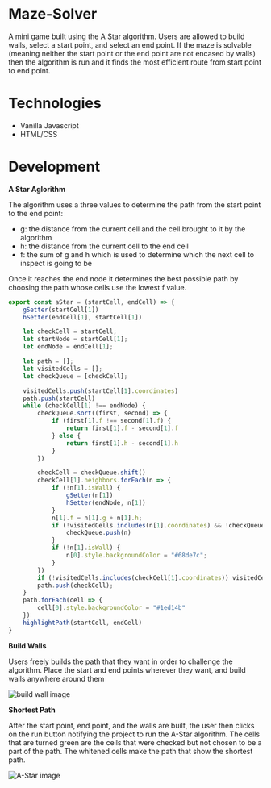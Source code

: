 # Maze-Solver
A mini game built using the A Star algorithm. Users are allowed to build walls, select a start point, and select an end point.
If the maze is solvable (meaning neither the start point or the end point are not encased by walls) then the algorithm
is run and it finds the most efficient route from start point to end point.

# Technologies

* Vanilla Javascript
* HTML/CSS

# Development

**A Star Aglorithm**

The algorithm uses a three values to determine the path from the start point to the end point: 
* g: the distance from the current cell and the cell brought to it by the algorithm
* h: the distance from the current cell to the end cell
* f: the sum of g and h which is used to determine which the next cell to inspect is going to be

Once it reaches the end node it determines the best possible path by choosing the path whose cells
use the lowest f value.

```javascript
export const aStar = (startCell, endCell) => {
    gSetter(startCell[1])
    hSetter(endCell[1], startCell[1])

    let checkCell = startCell;
    let startNode = startCell[1];
    let endNode = endCell[1];

    let path = [];
    let visitedCells = [];
    let checkQueue = [checkCell];

    visitedCells.push(startCell[1].coordinates)
    path.push(startCell)
    while (checkCell[1] !== endNode) {
        checkQueue.sort((first, second) => {
            if (first[1].f !== second[1].f) {
                return first[1].f - second[1].f
            } else {
                return first[1].h - second[1].h
            }
        })

        checkCell = checkQueue.shift()
        checkCell[1].neighbors.forEach(n => {
            if (!n[1].isWall) {
                gSetter(n[1])
                hSetter(endNode, n[1])
            }
            n[1].f = n[1].g + n[1].h;
            if (!visitedCells.includes(n[1].coordinates) && !checkQueue.includes(n) && !n[1].isWall) {
                checkQueue.push(n)
            }
            if (!n[1].isWall) {
                n[0].style.backgroundColor = "#68de7c";
            }
        })
        if (!visitedCells.includes(checkCell[1].coordinates)) visitedCells.push(checkCell[1].coordinates)
        path.push(checkCell);
    }
    path.forEach(cell => {
        cell[0].style.backgroundColor = "#1ed14b"
    })
    highlightPath(startCell, endCell)
}
```
**Build Walls**

Users freely builds the path that they want in order to challenge the algorithm. Place the start and end points wherever they
want, and build walls anywhere around them

![build wall image](https://user-images.githubusercontent.com/74022542/142084824-e859f9a1-5c91-412f-924c-5ea93ba35d4e.png)

**Shortest Path**

After the start point, end point, and the walls are built, the user then clicks on the run button notifying the project to run
the A-Star algorithm. The cells that are turned green are the cells that were checked but not chosen to be a part of the path.
The whitened cells make the path that show the shortest path.

![A-Star image](https://user-images.githubusercontent.com/74022542/142085297-1cc8e676-9834-4c67-914a-6e61edef8b78.png)

